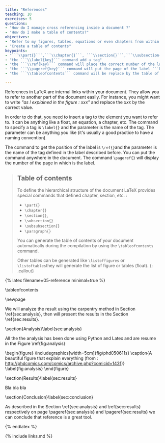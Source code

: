 ```yaml
---
title: "References"
teaching: 10
exercises: 5
questions:
- "How do I manage cross referencing inside a document ?"
- "How do I make a table of contents?"
objectives:
- "Refer to my figures, tables, equations or even chapters from within my document"
- "Create a table of contents"
keypoints:
- "```\\part{}```,```\\chapter{}```, ```\\section{}```,```\\subsection{}```,```\\subsubsection{}```,```\\paragraph{}``` are used to specify the hierarchical structure of the document"
- "the ```\\label{key}``` command add a tag"
- "the ```\\ref{key}``` command will place the correct number of the label ```key``` during compilation"
- "the ```\\pageref{key}``` command will put the page of the label ```key``` during compilation"
- "the ```\\tableofcontents``` command will be replace by the table of contents of the document"

---
```


References in LaTeX are internal links within your document. They allow you to refer to another part of the document easily. For instance, you might want to write _"as I explained in the figure : xxx"_ and replace the _xxx_ by the correct value.

In order to do that, you need to insert a tag to the element you want to refer to. It can be anything like a float, an equation, a chapter, etc. The command to specify a tag is ```\label{}``` and the parameter is the name of the tag. The parameter can be anything you like (it's usually a good practice to have a naming convention).

The command to get the position of the label is ```\ref{}```and the parameter is the name of the tag defined in the label described before.  You can put the command anywhere in the document. The command ```\pageref{}``` will display the number of the page in which is the label.



> ## Table of contents
> To define the hierarchical structure of the document LaTeX provides special commands that defined chapter, section, etc. :
> * ```\part{}```
> * ```\chapter{}```
> *  ```\section{}```,
> * ```\subsection{}```
> * ```\subsubsection{}```
> * ```\paragraph{}```
>
> You can generate the table of contents of your document automatically during the compilation by using the ```\tableofcontents``` command.
>
> Other tables can be generated like ```\listoffigures``` or ```\listoftables```they will generate the list of figure or tables (float).
{: .callout}


{% latex filename=05-reference minimal=true %}

\tableofcontents

\newpage

We will analyze the result using the carpentry method in Section \ref{sec:analysis}, then will present the results in the Section \ref{sec:results}.

\section{Analysis}\label{sec:analysis}

All the the analysis has been done using Python and Latex and are resume in the Figure \ref{fig:analysis}

\begin{figure}
\includegraphics[width=5cm]{fig/phd050611s}
\caption{A beautiful figure that explain everything (from : http://phdcomics.com/comics/archive.php?comicid=1431)}
\label{fig:analysis}
\end{figure}

\section{Results}\label{sec:results}

Bla bla bla

\section{Conclusion}\label{sec:conclusion}

As described in the Section \ref{sec:analysis} and \ref{sec:results} respectively on page \pageref{sec:analysis} and \pageref{sec:results} we can conclude that reference is a great tool.

{% endlatex %}

{% include links.md %}
